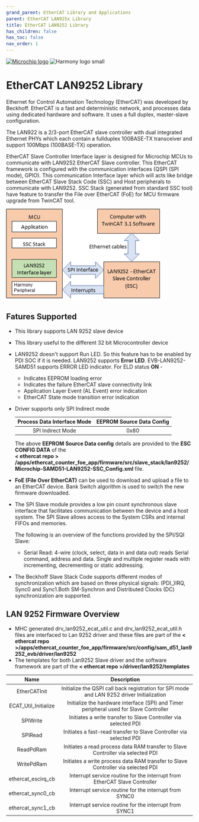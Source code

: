 ```yaml
---
grand_parent: EtherCAT Library and Applications
parent: EtherCAT LAN925x Library
title: EtherCAT LAN9252 Library
has_children: false
has_toc: false
nav_order: 1
---
```


[![Microchip logo](https://www.microchip.com/ResourcePackages/Microchip/assets/dist/images/logo.png)](https://www.microchip.com)
![Harmony logo small](https://raw.githubusercontent.com/wiki/Microchip-MPLAB-Harmony/Microchip-MPLAB-Harmony.github.io/images/microchip_mplab_harmony_logo_small.png)

# EtherCAT LAN9252 Library

Ethernet for Control Automation Technology (EtherCAT) was developed by Beckhoff. EtherCAT is a fast and deterministic network, and processes data using dedicated hardware and software. It uses a full duplex, master-slave configuration.

The LAN922 is a 2/3-port EtherCAT slave controller with dual integrated Ethernet PHYs which each contain a fullduplex 100BASE-TX transceiver and support 100Mbps (100BASE-TX) operation.

EtherCAT Slave Controller Interface layer is designed for Microchip MCUs to communicate with LAN9252 EtherCAT Slave controller. This EtherCAT framework is configured with the communication interfaces (QSPI (SPI mode), GPIO). This communication Interface layer which will acts like bridge between EtherCAT Slave Stack Code (SSC) and Host peripherals to communicate with LAN9252. SSC Stack (generated from standard SSC tool) have feature to transfer the File over EtherCAT (FoE) for MCU firmware upgrade from TwinCAT tool.

![Ethercat Technology](images/EtherCAT_module_diagram.png)

## Fatures Supported
* This library supports LAN 9252 slave device
* This library useful to the different 32 bit Microcontroller device
* LAN9252 doesn't support Run LED. So this feature has to be enabled by PDI SOC if it is needed. LAN9252 supports **Error LED**. EVB-LAN9252-SAMD51 supports ERROR LED indicator. For ELD status **ON** -
    * Indicates EEPROM loading error
    * Indicates the failure EtherCAT slave connectivity link
    * Application Layer Event (AL Event) error indication
    * EtherCAT State mode transition error indication
* Driver supports only SPI Indirect mode

    | Process Data Interface Mode | EEPROM Source Data Config |
    |:---------------------------:|:-------------------------:|
    | SPI Indirect Mode           |     0x80                  |

    The above **EEPROM Source Data config** details are provided to the **ESC CONFIG DATA** of the     
    **< ethercat repo > /apps/ethercat_counter_foe_app/firmware/src/slave_stack/lan9252/Microchip-SAMD51-LAN9252-SSC_Config.xml** file.  

* **FoE (File Over EtherCAT)** can be used to download and upload a file to an EtherCAT device. Bank Switch algorithm is used to switch the new firmware downloaded.

* The SPI Slave module provides a low pin count synchronous slave interface that facilitates communication between the device and a host system. The SPI Slave allows access to the System CSRs and internal FIFOs and memories.

    The following is an overview of the functions provided by the SPI/SQI Slave:

    * Serial Read: 4-wire (clock, select, data in and data out) reads Serial command, address and data. Single and multiple register reads with incrementing, decrementing or static addressing.

* The Beckhoff Slave Stack Code supports different modes of synchronization which are based on three physical signals: (PDI_)IRQ, Sync0 and Sync1.Both SM-Synchron and Distributed Clocks (DC) synchronization are supported.

## LAN 9252 Firmware Overview

* MHC generated drv_lan9252_ecat_util.c and drv_lan9252_ecat_util.h files are interfaced to Lan 9252 driver and these files are part of the **< ethercat repo >/apps/ethercat_counter_foe_app/firmware/src/config/sam_d51_lan9252_evb/driver/lan9252**
* The templates for both Lan9252 Slave driver and the software framework are part of the **< ethercat repo >/driver/lan9252/templates**

|Name	|Description|
|:------:|:----------:|
|EtherCATInit| Initialize the QSPI call back registration for SPI mode and LAN 9252 driver Initialization|
|ECAT_Util_Initialize|	Initialize the hardware interface (SPI)  and Timer peripheral used for Slave Controller|
|SPIWrite |	Initiates a write transfer to Slave Controller via selected PDI|
|SPIRead |	Initiates a fast-read transfer to Slave Controller via selected PDI |
|ReadPdRam|	Initiates a read process data RAM transfer to Slave Controller via selected PDI |
|WritePdRam |	Initiates a write process data RAM transfer to Slave Controller via selected PDI |
|ethercat_escirq_cb| Interrupt service routine for the interrupt from EtherCAT Slave Controller|
|ethercat_sync0_cb|Interrupt service routine for the interrupt from SYNC0|
|ethercat_sync1_cb|Interrupt service routine for the interrupt from SYNC1|
